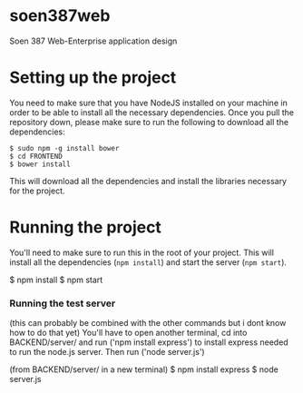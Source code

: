 # soen387web
Soen 387 Web-Enterprise application design

# Setting up the project
You need to make sure that you have NodeJS installed on your machine in order
to be able to install all the necessary dependencies.  Once you pull the repository down,
please make sure to run the following to download all the dependencies:

    $ sudo npm -g install bower
    $ cd FRONTEND
    $ bower install

This will download all the dependencies and install the libraries necessary for
the project.

# Running the project
You'll need to make sure to run this in the root of your project.  This will
install all the dependencies (`npm install`) and start the server (`npm start`).

  $ npm install
  $ npm start

### Running the test server 
 (this can probably be combined with the other commands but i dont know how to do that yet)
 You'll have to open another terminal, cd into BACKEND/server/ and run ('npm install express')
 to install express needed to run the node.js server. Then run ('node server.js')

 (from BACKEND/server/ in a  new terminal)
 $ npm install express
 $ node server.js